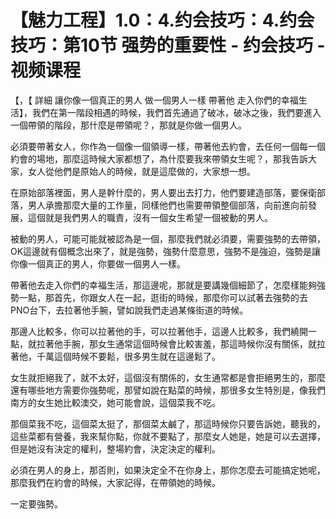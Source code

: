 # 【魅力工程】1.0：4.约会技巧：4.约会技巧：第10节 强势的重要性 - 约会技巧 - 视频课程

【，【 詳細 讓你像一個真正的男人 做一個男人一樣 帶著他 走入你們的幸福生活】，我們在第一階段相遇的時候，我們首先通過了破冰，破冰之後，我們要進入一個帶領的階段，那什麼是帶領呢？，那就是你做一個男人。

必須要帶著女人，你作為一個像一個領導一樣，帶著他去約會，去任何一個每一個約會的場地，那麼這時候大家都想了，為什麼要我來帶領女生呢？，那我告訴大家，女人從他們是原始人的時候，就是這麼做的，大家想一想。

在原始部落裡面，男人是幹什麼的，男人要出去打力，他們要建造部落，要保衛部落，男人承擔那麼大量的工作量，同樣他們也需要帶領整個部落，向前進向前發展，這個就是我們男人的職責，沒有一個女生希望一個被動的男人。

被動的男人，可能可能就被認為是一個，那麼我們就必須要，需要強勢的去帶領，OK這邊就有個概念出來了，就是強勢，強勢什麼意思，強勢不是強迫，強勢是讓你像一個真正的男人，你要做一個男人一樣。

帶著他去走入你們的幸福生活，那這邊呢，那就是要講幾個細節了，怎麼樣能夠強勢一點，那首先，你跟女人在一起，逛街的時候，那麼你可以試著去強勢的去PNO台下，去拉著他手腕，譬如說我們走過某條街道的時候。

那邊人比較多，你可以拉著他的手，可以拉著他手，這邊人比較多，我們繞開一點，就拉著他手腕，那女生通常這個時候會比較害羞，那這時候你沒有關係，就拉著他，千萬這個時候不要鬆，很多男生就在這邊鬆了。

女生就拒絕我了，就不太好，這個沒有關係的，女生通常都是會拒絕男生的，那麼還有哪些地方需要你強勢呢，那譬如說在點菜的時候，那很多女生特別是，像我們南方的女生她比較澳交，她可能會說，這個菜我不吃。

那個菜我不吃，這個菜太挺了，那個菜太鹹了，那這時候你只要告訴她，聽我的，這些菜都有營養，我來幫你點，你就不要點了，那麼女人她是，她是可以去選擇，但是她沒有決定的權利，整場約會，決定決定的權利。

必須在男人的身上，那否則，如果決定全不在你身上，那你怎麼去可能搞定她呢，那麼我們在約會的時候，大家記得，在帶領她的時候。

一定要強勢。